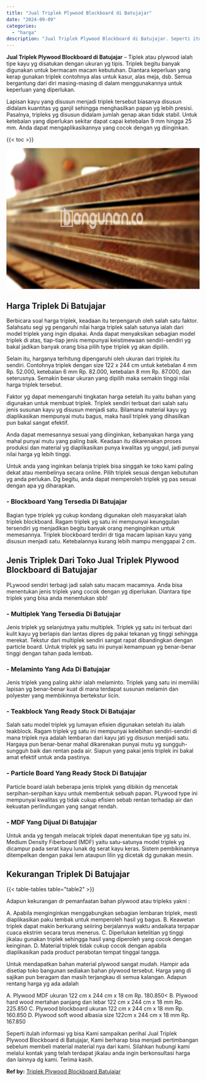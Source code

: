 ```yaml
---
title: "Jual Triplek Plywood Blockboard di Batujajar"
date: "2024-09-09"
categories: 
  - "harga"
description: "Jual Triplek Plywood Blockboard di Batujajar. Seperti itulah informasi yg bisa Kami sampaikan perihal Jual Triplek Plywood Blockboard di Batujajar, Kami berh..."
---
```


**Jual Triplek Plywood Blockboard di Batujajar** – Tiplek atau plywood ialah tipe kayu yg disatukan dengan ukuran yg tipis. Triplek begitu banyak digunakan untuk bermacam macam kebutuhan. Diantara keperluan yang kerap gunakan triplek contohnya alas untuk kasur, alas meja, dsb. Semua bergantung dari diri masing-masing di dalam menggunakannya untuk keperluan yang diperlukan.

Lapisan kayu yang disusun menjadi triplek tersebut biasanya disusun didalam kuantitas yg ganjil sehingga menghasilkan papan yg lebih presisi. Pasalnya, tripleks yg disusun didalam jumlah genap akan tidak stabil. Untuk ketebalan yang diperlukan sekitar dapat capai ketebalan 9 mm hingga 25 mm. Anda dapat mengaplikasikannya yang cocok dengan yg diinginkan.

{{< toc >}}

![Jual Triplek Plywood Blockboard di Batujajar](/images/jual-triplek-murah-08.png)

## Harga Triplek Di Batujajar

Berbicara soal harga triplek, keadaan itu terpengaruh oleh salah satu faktor. Salahsatu segi yg pengaruhi nilai harga triplek salah satunya ialah dari model triplek yang ingin dipakai. Anda dapat menyaksikan sebagian model triplek di atas, tiap-tiap jenis mempunyai keistimewaan sendiri-sendiri yg bakal jadikan banyak orang bisa pilih type triplek yg akan dipilih.

Selain itu, harganya terhitung dipengaruhi oleh ukuran dari triplek itu sendiri. Contohnya triplek dengan size 122 x 244 cm untuk ketebalan 4 mm Rp. 52.000, ketebalan 6 mm Rp. 82.000, ketebalan 8 mm Rp. 87.000, dan seterusnya. Semakin besar ukuran yang dipilih maka semakin tinggi nilai harga triplek tersebut.

Faktor yg dapat memengaruhi tingkatan harga setelah itu yaitu bahan yang digunakan untuk membuat triplek. Triplek sendiri terbuat dari salah satu jenis susunan kayu yg disusun menjadi satu. Bilamana material kayu yg diaplikasikan mempunyai mutu bagus, maka hasil triplek yang dihasilkan pun bakal sangat efektif.

Anda dapat memesannya sesuai yang diinginkan, kebanyakan harga yang mahal punyai mutu yang paling baik. Keadaan itu dikarenakan proses produksi dan material yg diaplikasikan punya kwalitas yg unggul, jadi punyai nilai harga yg lebih tinggi.

Untuk anda yang inginkan belanja triplek bisa singgah ke toko kami paling dekat atau membelinya secara online. Pilih triplek sesuai dengan kebutuhan yg anda perlukan. Dg begitu, anda dapat memperoleh triplek yg pas sesuai dengan apa yg diharapkan.

### \- Blockboard Yang Tersedia Di Batujajar

Bagian type triplek yg cukup kondang digunakan oleh masyarakat ialah triplek blockboard. Ragam triplek yg satu ini mempunyai keunggulan tersendiri yg menjadikan begitu banyak orang menginginkan untuk memesannya. Triplek blockboard terdiri dr tiga macam lapisan kayu yang disusun menjadi satu. Ketebalannya kurang lebih mampu menggapai 2 cm.

## Jenis Triplek Dari Toko Jual Triplek Plywood Blockboard di Batujajar

PLywood sendiri terbagi jadi salah satu macam macamnya. Anda bisa menentukan jenis triplek yang cocok dengan yg diperlukan. Diantara tipe triplek yang bisa anda menentukan sbb!

### \- Multiplek Yang Tersedia Di Batujajar

Jenis triplek yg selanjutnya yaitu multiplek. Triplek yg satu ini terbuat dari kulit kayu yg berlapis dan lantas dipres dg pakai tekanan yg tinggi sehingga merekat. Tekstur dari multiplek sendiri sangat rapat dibandingkan dengan particle board. Untuk triplek yg satu ini punyai kemampuan yg benar-benar tinggi dengan tahan pada lembab.

### \- Melaminto Yang Ada Di Batujajar

Jenis triplek yang paling akhir ialah melaminto. Triplek yang satu ini memiliki lapisan yg benar-benar kuat di mana terdapat susunan melamin dan polyester yang membikinnya bertekstur licin.

### \- Teakblock Yang Ready Stock Di Batujajar

Salah satu model triplek yg lumayan efisien digunakan setelah itu ialah teakblock. Ragam triplek yg satu ini mempunyai kelebihan sendiri-sendiri di mana triplek nya adalah lembaran dari kayu jati yg disusun menjadi satu. Hargaya pun benar-benar mahal dikarenakan punyai mutu yg sungguh-sungguh baik dan rentan pada air. Siapun yang pakai jenis triplek ini bakal amat efektif untuk anda pastinya.

### \- Particle Board Yang Ready Stock Di Batujajar

Particle board ialah beberapa jenis triplek yang dibikin dg mencetak serpihan-serpihan kayu untuk membentuk sebuah papan. PLywood type ini mempunyai kwalitas yg tidak cukup efisien sebab rentan terhadap air dan kekuatan perlindungan yang sangat rendah.

### \- MDF Yang Dijual Di Batujajar

Untuk anda yg tengah melacak triplek dapat menentukan tipe yg satu ini. Medium Density Fiberboard (MDF) yaitu satu-satunya model triplek yg dicampur pada serat kayu lunak dg serat kayu keras. Sistem pembikinannya ditempelkan dengan pakai lem ataupun lilin yg dicetak dg gunakan mesin.

## Kekurangan Triplek Di Batujajar

{{< table-tables table="table2" >}}

Adapun kekurangan dr pemanfaatan bahan plywood atau tripleks yakni :

A. Apabila menginginkan menggabungkan sebagian lembaran triplek, mesti diaplikasikan paku tembak untuk memperoleh hasil yg bagus. B. Keawetan triplek dapat makin berkurang seiiring berjalannya waktu andaikata terpapar cuaca ekstrim secara terus menerus. C. Diperlukan ketelitian yg tinggi jikalau gunakan triplek sehingga hasil yang diperoleh yang cocok dengan keinginan. D. Material triplek tidak cukup cocok dengan apabila diaplikasikan pada product perabotan tempat tinggal tangga.

Untuk mendapatkan bahan material plywood sangat mudah. Hampir ada disetiap toko bangunan sediakan bahan plywood tersebut. Harga yang di sajikan pun beragam dan masih terjangkau di semua kalangan. Adapun rentang harga yg ada adalah

A. Plywood MDF ukuran 122 cm x 244 cm x 18 cm Rp. 180.850< B. Plywood hard wood mertahan panjang dan lebar 122 cm x 244 cm x 18 mm Rp. 225.850 C. Plywood blockboard ukuran 122 cm x 244 cm x 18 mm Rp. 160.850 D. Plywood soft wood albasia size 122cm x 244 cm x 18 mm Rp. 167.850

Seperti itulah informasi yg bisa Kami sampaikan perihal Jual Triplek Plywood Blockboard di Batujajar, Kami berharap bisa menjadi pertimbangan sebelum membeli material material nya dari kami. Silahkan hubungi kami melalui kontak yang telah terdapat jikalau anda ingin berkonsultasi harga dan lainnya dg kami. Terima kasih.

**Ref by:** [Triplek Plywood Blockboard Batujajar](https://id.wikipedia.org/wiki/Triplek)
